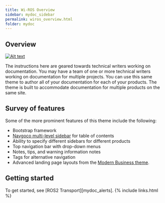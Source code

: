 ```yaml
---
title: Wi-ROS Overview
sidebar: mydoc_sidebar
permalink: wiros_overview.html
folder: mydoc
---
```


## Overview

[![Alt text](https://img.youtube.com/vi/_w7xB8eT8B8/0.jpg)](https://youtu.be/_w7xB8eT8B8)


The instructions here are geared towards technical writers working on documentation. You may have a team of one or more technical writers working on documentation for multiple projects. You can use this same theme to author all of your documentation for each of your products. The theme is built to accommodate documentation for multiple products on the same site.

## Survey of features

Some of the more prominent features of this theme include the following:

* Bootstrap framework
* [Navgoco multi-level sidebar](http://www.komposta.net/article/navgoco) for table of contents
* Ability to specify different sidebars for different products
* Top navigation bar with drop-down menus
* Notes, tips, and warning information notes
* Tags for alternative navigation
* Advanced landing page layouts from the [Modern Business theme](http://startbootstrap.com/template-overviews/modern-business/).

## Getting started

To get started, see [ROS2 Transport][mydoc_alerts].
{% include links.html %}
